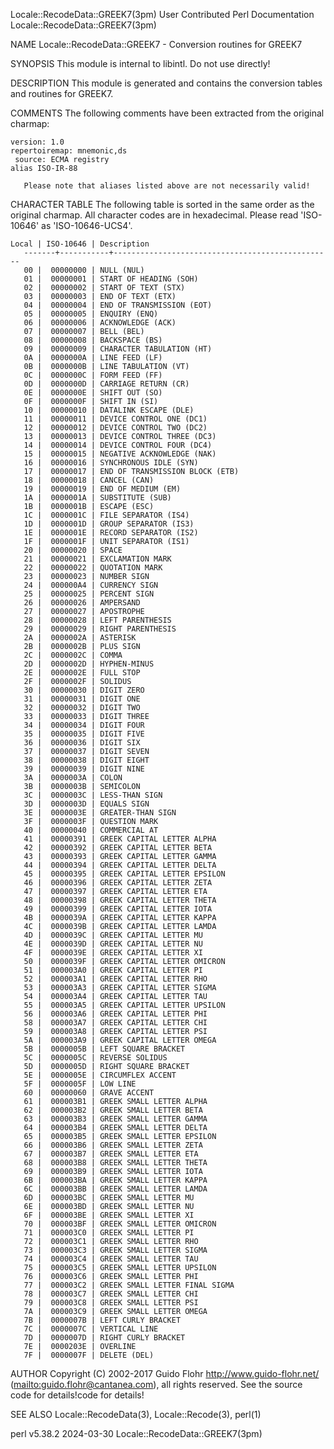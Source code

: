 Locale::RecodeData::GREEK7(3pm)				      User Contributed Perl Documentation			       Locale::RecodeData::GREEK7(3pm)

NAME
       Locale::RecodeData::GREEK7 - Conversion routines for GREEK7

SYNOPSIS
       This module is internal to libintl.  Do not use directly!

DESCRIPTION
       This module is generated and contains the conversion tables and routines for GREEK7.

COMMENTS
       The following comments have been extracted from the original charmap:

	version: 1.0
	repertoiremap: mnemonic,ds
	 source: ECMA registry
	alias ISO-IR-88

       Please note that aliases listed above are not necessarily valid!

CHARACTER TABLE
       The following table is sorted in the same order as the original charmap.	 All character codes are in hexadecimal.  Please read 'ISO-10646' as
       'ISO-10646-UCS4'.

	Local | ISO-10646 | Description
       -------+-----------+-------------------------------------------------
	   00 |	 00000000 | NULL (NUL)
	   01 |	 00000001 | START OF HEADING (SOH)
	   02 |	 00000002 | START OF TEXT (STX)
	   03 |	 00000003 | END OF TEXT (ETX)
	   04 |	 00000004 | END OF TRANSMISSION (EOT)
	   05 |	 00000005 | ENQUIRY (ENQ)
	   06 |	 00000006 | ACKNOWLEDGE (ACK)
	   07 |	 00000007 | BELL (BEL)
	   08 |	 00000008 | BACKSPACE (BS)
	   09 |	 00000009 | CHARACTER TABULATION (HT)
	   0A |	 0000000A | LINE FEED (LF)
	   0B |	 0000000B | LINE TABULATION (VT)
	   0C |	 0000000C | FORM FEED (FF)
	   0D |	 0000000D | CARRIAGE RETURN (CR)
	   0E |	 0000000E | SHIFT OUT (SO)
	   0F |	 0000000F | SHIFT IN (SI)
	   10 |	 00000010 | DATALINK ESCAPE (DLE)
	   11 |	 00000011 | DEVICE CONTROL ONE (DC1)
	   12 |	 00000012 | DEVICE CONTROL TWO (DC2)
	   13 |	 00000013 | DEVICE CONTROL THREE (DC3)
	   14 |	 00000014 | DEVICE CONTROL FOUR (DC4)
	   15 |	 00000015 | NEGATIVE ACKNOWLEDGE (NAK)
	   16 |	 00000016 | SYNCHRONOUS IDLE (SYN)
	   17 |	 00000017 | END OF TRANSMISSION BLOCK (ETB)
	   18 |	 00000018 | CANCEL (CAN)
	   19 |	 00000019 | END OF MEDIUM (EM)
	   1A |	 0000001A | SUBSTITUTE (SUB)
	   1B |	 0000001B | ESCAPE (ESC)
	   1C |	 0000001C | FILE SEPARATOR (IS4)
	   1D |	 0000001D | GROUP SEPARATOR (IS3)
	   1E |	 0000001E | RECORD SEPARATOR (IS2)
	   1F |	 0000001F | UNIT SEPARATOR (IS1)
	   20 |	 00000020 | SPACE
	   21 |	 00000021 | EXCLAMATION MARK
	   22 |	 00000022 | QUOTATION MARK
	   23 |	 00000023 | NUMBER SIGN
	   24 |	 000000A4 | CURRENCY SIGN
	   25 |	 00000025 | PERCENT SIGN
	   26 |	 00000026 | AMPERSAND
	   27 |	 00000027 | APOSTROPHE
	   28 |	 00000028 | LEFT PARENTHESIS
	   29 |	 00000029 | RIGHT PARENTHESIS
	   2A |	 0000002A | ASTERISK
	   2B |	 0000002B | PLUS SIGN
	   2C |	 0000002C | COMMA
	   2D |	 0000002D | HYPHEN-MINUS
	   2E |	 0000002E | FULL STOP
	   2F |	 0000002F | SOLIDUS
	   30 |	 00000030 | DIGIT ZERO
	   31 |	 00000031 | DIGIT ONE
	   32 |	 00000032 | DIGIT TWO
	   33 |	 00000033 | DIGIT THREE
	   34 |	 00000034 | DIGIT FOUR
	   35 |	 00000035 | DIGIT FIVE
	   36 |	 00000036 | DIGIT SIX
	   37 |	 00000037 | DIGIT SEVEN
	   38 |	 00000038 | DIGIT EIGHT
	   39 |	 00000039 | DIGIT NINE
	   3A |	 0000003A | COLON
	   3B |	 0000003B | SEMICOLON
	   3C |	 0000003C | LESS-THAN SIGN
	   3D |	 0000003D | EQUALS SIGN
	   3E |	 0000003E | GREATER-THAN SIGN
	   3F |	 0000003F | QUESTION MARK
	   40 |	 00000040 | COMMERCIAL AT
	   41 |	 00000391 | GREEK CAPITAL LETTER ALPHA
	   42 |	 00000392 | GREEK CAPITAL LETTER BETA
	   43 |	 00000393 | GREEK CAPITAL LETTER GAMMA
	   44 |	 00000394 | GREEK CAPITAL LETTER DELTA
	   45 |	 00000395 | GREEK CAPITAL LETTER EPSILON
	   46 |	 00000396 | GREEK CAPITAL LETTER ZETA
	   47 |	 00000397 | GREEK CAPITAL LETTER ETA
	   48 |	 00000398 | GREEK CAPITAL LETTER THETA
	   49 |	 00000399 | GREEK CAPITAL LETTER IOTA
	   4B |	 0000039A | GREEK CAPITAL LETTER KAPPA
	   4C |	 0000039B | GREEK CAPITAL LETTER LAMDA
	   4D |	 0000039C | GREEK CAPITAL LETTER MU
	   4E |	 0000039D | GREEK CAPITAL LETTER NU
	   4F |	 0000039E | GREEK CAPITAL LETTER XI
	   50 |	 0000039F | GREEK CAPITAL LETTER OMICRON
	   51 |	 000003A0 | GREEK CAPITAL LETTER PI
	   52 |	 000003A1 | GREEK CAPITAL LETTER RHO
	   53 |	 000003A3 | GREEK CAPITAL LETTER SIGMA
	   54 |	 000003A4 | GREEK CAPITAL LETTER TAU
	   55 |	 000003A5 | GREEK CAPITAL LETTER UPSILON
	   56 |	 000003A6 | GREEK CAPITAL LETTER PHI
	   58 |	 000003A7 | GREEK CAPITAL LETTER CHI
	   59 |	 000003A8 | GREEK CAPITAL LETTER PSI
	   5A |	 000003A9 | GREEK CAPITAL LETTER OMEGA
	   5B |	 0000005B | LEFT SQUARE BRACKET
	   5C |	 0000005C | REVERSE SOLIDUS
	   5D |	 0000005D | RIGHT SQUARE BRACKET
	   5E |	 0000005E | CIRCUMFLEX ACCENT
	   5F |	 0000005F | LOW LINE
	   60 |	 00000060 | GRAVE ACCENT
	   61 |	 000003B1 | GREEK SMALL LETTER ALPHA
	   62 |	 000003B2 | GREEK SMALL LETTER BETA
	   63 |	 000003B3 | GREEK SMALL LETTER GAMMA
	   64 |	 000003B4 | GREEK SMALL LETTER DELTA
	   65 |	 000003B5 | GREEK SMALL LETTER EPSILON
	   66 |	 000003B6 | GREEK SMALL LETTER ZETA
	   67 |	 000003B7 | GREEK SMALL LETTER ETA
	   68 |	 000003B8 | GREEK SMALL LETTER THETA
	   69 |	 000003B9 | GREEK SMALL LETTER IOTA
	   6B |	 000003BA | GREEK SMALL LETTER KAPPA
	   6C |	 000003BB | GREEK SMALL LETTER LAMDA
	   6D |	 000003BC | GREEK SMALL LETTER MU
	   6E |	 000003BD | GREEK SMALL LETTER NU
	   6F |	 000003BE | GREEK SMALL LETTER XI
	   70 |	 000003BF | GREEK SMALL LETTER OMICRON
	   71 |	 000003C0 | GREEK SMALL LETTER PI
	   72 |	 000003C1 | GREEK SMALL LETTER RHO
	   73 |	 000003C3 | GREEK SMALL LETTER SIGMA
	   74 |	 000003C4 | GREEK SMALL LETTER TAU
	   75 |	 000003C5 | GREEK SMALL LETTER UPSILON
	   76 |	 000003C6 | GREEK SMALL LETTER PHI
	   77 |	 000003C2 | GREEK SMALL LETTER FINAL SIGMA
	   78 |	 000003C7 | GREEK SMALL LETTER CHI
	   79 |	 000003C8 | GREEK SMALL LETTER PSI
	   7A |	 000003C9 | GREEK SMALL LETTER OMEGA
	   7B |	 0000007B | LEFT CURLY BRACKET
	   7C |	 0000007C | VERTICAL LINE
	   7D |	 0000007D | RIGHT CURLY BRACKET
	   7E |	 0000203E | OVERLINE
	   7F |	 0000007F | DELETE (DEL)

AUTHOR
       Copyright (C) 2002-2017 Guido Flohr <http://www.guido-flohr.net/> (<mailto:guido.flohr@cantanea.com>), all rights reserved.  See the source code for
       details!code for details!

SEE ALSO
       Locale::RecodeData(3), Locale::Recode(3), perl(1)

perl v5.38.2								  2024-03-30					       Locale::RecodeData::GREEK7(3pm)
